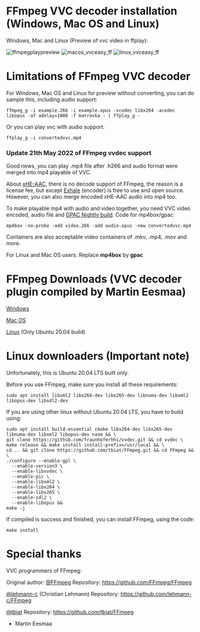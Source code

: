 # FFmpeg VVC decoder installation (Windows, Mac OS and Linux)

Windows, Mac and Linux (Preview of vvc video in ffplay):

![ffmpegplaypreview](https://user-images.githubusercontent.com/88035011/169019033-bcb7fcc7-a196-4436-a396-61db3071280c.png)
![macos_vvceasy_ff](https://user-images.githubusercontent.com/88035011/169693891-52271091-eb92-4198-82eb-2ad38296a917.png)
![linux_vvceasy_ff](https://user-images.githubusercontent.com/88035011/169693886-3f8e97da-ad57-46ab-b3eb-45e5ff4e687d.png)

# Limitations of FFmpeg VVC decoder

For Windows, Mac OS and Linux for preview without converting, you can do sample this, including audio support:

```
ffmpeg_g -i example.266 -i example.opus -vcodec libx264 -acodec libopus -af adelay=1000 -f matroska - | ffplay_g -
```

Or you can play vvc with audio support:

```
ffplay_g -i convertedvvc.mp4
```

### Update 21th May 2022 of FFmpeg vvdec support

Good news, you can play .mp4 file after .h266 and audio format were merged into mp4 playable of VVC.

About [xHE-AAC](https://www.iis.fraunhofer.de/en/ff/amm/broadcast-streaming/xheaac.html), there is no decode support of FFmpeg, the reason is a license fee, but except [Exhale](https://gitlab.com/ecodis/exhale) (encoder) is free to use and open source. However, you can also merge encoded xHE-AAC audio into mp4 too.

To make playable mp4 with audio and video together, you need VVC video encoded, audio file and [GPAC Nightly build](https://gpac.wp.imt.fr/downloads/gpac-nightly-builds/). Code for mp4box/gpac:
```
mp4box -no-probe -add video.266 -add audio.opus -new convertedvvc.mp4
```

Containers are also acceptable video containers of .mkv, .mp4, .mov and more.

For Linux and Mac OS users: Replace **mp4box** by **gpac**

# FFmpeg Downloads (VVC decoder plugin compiled by Martin Eesmaa)

[Windows](https://mega.nz/file/e1MEUAwR#c7u7vDvwzp6JiSaRDwhCyOaH4cGnx1xQDPyKgbAd-qM)

[Mac OS](https://mega.nz/file/mxNTQTLb#1ifvaXap_a_cHLCIWZ-K5B0oKXvdHjgUc3Nb-YHFIio)

[Linux](https://mega.nz/file/T8l0GTqa#oWsDDrFYjzf3LhS9zRkuqqBz6H4yJmNQUNiu_erVQLo) (Only Ubuntu 20.04 build)

# Linux downloaders (Important note)

Unfortunately, this is Ubuntu 20.04 LTS built only.

Before you use FFmpeg, make sure you install all these requirements:

```
sudo apt install libxml2 libx264-dev libx265-dev libnuma-dev libxml2 libopus-dev libsdl2-dev
```

If you are using other linux without Ubuntu 20.04 LTS, you have to build using:

```
sudo apt install build-essential cmake libx264-dev libx265-dev libnuma-dev libxml2 libopus-dev nasm && \
git clone https://github.com/fraunhoferhhi/vvdec.git && cd vvdec \
make release && make install install-prefix=/usr/local && \
cd .. && git clone https://github.com/tbiat/FFmpeg.git && cd FFmpeg && \
./configure --enable-gpl \
  --enable-version3 \ 
  --enable-libvvdec \ 
  --enable-pic \ 
  --enable-libxml2 \ 
  --enable-libx264 \
  --enable-libx265 \
  --enable-sdl2 \
  --enable-libopus &&
make -j
```

If compiled is success and finished, you can install FFmpeg, using the code:

```
make install
```

# Special thanks

VVC programmers of FFmpeg:

Original author: [@FFmpeg](https://github.com/FFmpeg) Repository: https://github.com/FFmpeg/FFmpeg

[@lehmann-c](https://github.com/lehmann-c) (Christian Lehmann) Repository: https://github.com/lehmann-c/FFmpeg

[@tbiat](https://github.com/tbiat) Repository: https://github.com/tbiat/FFmpeg

-   Martin Eesmaa
